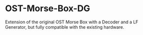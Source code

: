 # OST-Morse-Box-DG
Extension of the original OST Morse Box with a Decoder and a LF Generator, but fully compatible with the existing hardware.
